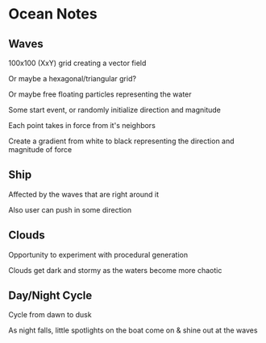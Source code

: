 # Ocean Notes

## Waves

100x100 (XxY) grid creating a vector field

Or maybe a hexagonal/triangular grid?

Or maybe free floating particles representing the water

Some start event, or randomly initialize direction and magnitude

Each point takes in force from it's neighbors

Create a gradient from white to black representing the direction and magnitude of force

## Ship

Affected by the waves that are right around it

Also user can push in some direction

## Clouds

Opportunity to experiment with procedural generation

Clouds get dark and stormy as the waters become more chaotic

## Day/Night Cycle

Cycle from dawn to dusk

As night falls, little spotlights on the boat come on & shine out at the waves
